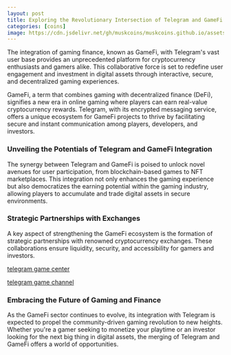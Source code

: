```yaml
---
layout: post
title: Exploring the Revolutionary Intersection of Telegram and GameFi:A Comprehensive Guide
categories: [coins]
image: https://cdn.jsdelivr.net/gh/muskcoins/muskcoins.github.io/assets/images/telegram-game-logo.png
---
```


The integration of gaming finance, known as GameFi, with Telegram's vast user base provides an unprecedented platform for cryptocurrency enthusiasts and gamers alike. This collaborative force is set to redefine user engagement and investment in digital assets through interactive, secure, and decentralized gaming experiences. 

GameFi, a term that combines gaming with decentralized finance (DeFi), signifies a new era in online gaming where players can earn real-value cryptocurrency rewards. Telegram, with its encrypted messaging service, offers a unique ecosystem for GameFi projects to thrive by facilitating secure and instant communication among players, developers, and investors. 

### Unveiling the Potentials of Telegram and GameFi Integration

The synergy between Telegram and GameFi is poised to unlock novel avenues for user participation, from blockchain-based games to NFT marketplaces. This integration not only enhances the gaming experience but also democratizes the earning potential within the gaming industry, allowing players to accumulate and trade digital assets in secure environments.

### Strategic Partnerships with Exchanges

A key aspect of strengthening the GameFi ecosystem is the formation of strategic partnerships with renowned cryptocurrency exchanges. These collaborations ensure liquidity, security, and accessibility for gamers and investors.

[telegram game center](/302.html?target=https://t.me/tgGameCenterBot/tggame)

[telegram game channel](/302.html?target=https://t.me/miniGamesn)

### Embracing the Future of Gaming and Finance

As the GameFi sector continues to evolve, its integration with Telegram is expected to propel the community-driven gaming revolution to new heights. Whether you're a gamer seeking to monetize your playtime or an investor looking for the next big thing in digital assets, the merging of Telegram and GameFi offers a world of opportunities.